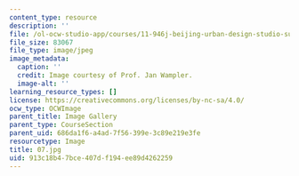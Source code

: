 ```yaml
---
content_type: resource
description: ''
file: /ol-ocw-studio-app/courses/11-946j-beijing-urban-design-studio-summer-2004/913c18b47bce407df194ee89d4262259_07.jpg
file_size: 83067
file_type: image/jpeg
image_metadata:
  caption: ''
  credit: Image courtesy of Prof. Jan Wampler.
  image-alt: ''
learning_resource_types: []
license: https://creativecommons.org/licenses/by-nc-sa/4.0/
ocw_type: OCWImage
parent_title: Image Gallery
parent_type: CourseSection
parent_uid: 686da1f6-a4ad-7f56-399e-3c89e219e3fe
resourcetype: Image
title: 07.jpg
uid: 913c18b4-7bce-407d-f194-ee89d4262259
---
```

